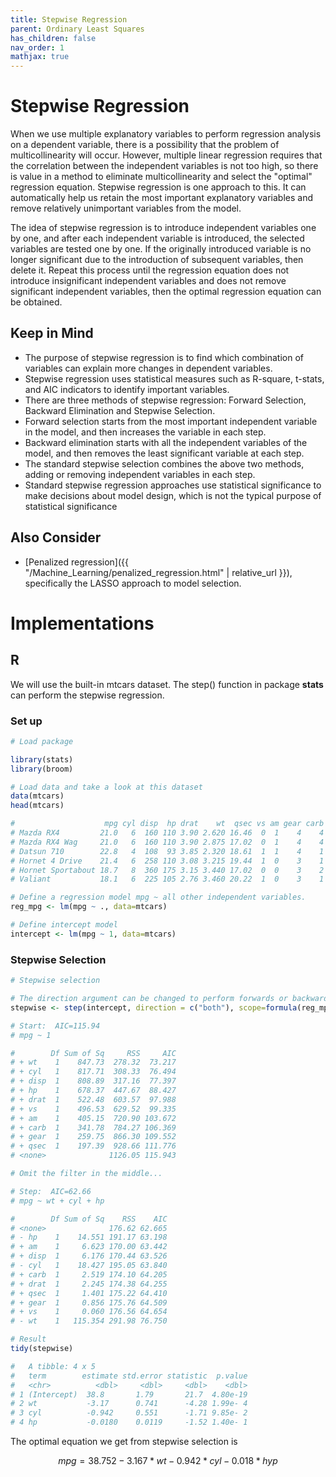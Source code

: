 ```yaml
---
title: Stepwise Regression
parent: Ordinary Least Squares
has_children: false
nav_order: 1
mathjax: true 
---
```


# Stepwise Regression

When we use multiple explanatory variables to perform regression analysis on a dependent variable, there is a possibility that the problem of multicollinearity will occur. However, multiple linear regression requires that the correlation between the independent variables is not too high, so there is value in a method to eliminate multicollinearity and select the "optimal" regression equation. Stepwise regression is one approach to this. It can automatically help us retain the most important explanatory variables and remove relatively unimportant variables from the model. 

The idea of stepwise regression is to introduce independent variables one by one, and after each independent variable is introduced, the selected variables are tested one by one. If the originally introduced variable is no longer significant due to the introduction of subsequent variables, then delete it. Repeat this process until the regression equation does not introduce insignificant independent variables and does not remove significant independent variables, then the optimal regression equation can be obtained.

## Keep in Mind

- The purpose of stepwise regression is to find which combination of variables can explain more changes in dependent variables.
- Stepwise regression uses statistical measures such as R-square, t-stats, and AIC indicators to identify important variables. 
- There are three methods of stepwise regression: Forward Selection, Backward Elimination and Stepwise Selection.
- Forward selection starts from the most important independent variable in the model, and then increases the variable in each step. 
- Backward elimination starts with all the independent variables of the model, and then removes the least significant variable at each step.
- The standard stepwise selection combines the above two methods, adding or removing independent variables in each step.
- Standard stepwise regression approaches use statistical significance to make decisions about model design, which is not the typical purpose of statistical significance

## Also Consider

- [Penalized regression]({{ "/Machine_Learning/penalized_regression.html" | relative_url }}), specifically the LASSO approach to model selection.

# Implementations

## R

We will use the built-in mtcars dataset. The step() function in package **stats** can perform the stepwise regression. 

### Set up

```r
# Load package

library(stats)
library(broom)

# Load data and take a look at this dataset
data(mtcars)
head(mtcars)

#                    mpg cyl disp  hp drat    wt  qsec vs am gear carb
# Mazda RX4         21.0   6  160 110 3.90 2.620 16.46  0  1    4    4
# Mazda RX4 Wag     21.0   6  160 110 3.90 2.875 17.02  0  1    4    4
# Datsun 710        22.8   4  108  93 3.85 2.320 18.61  1  1    4    1
# Hornet 4 Drive    21.4   6  258 110 3.08 3.215 19.44  1  0    3    1
# Hornet Sportabout 18.7   8  360 175 3.15 3.440 17.02  0  0    3    2
# Valiant           18.1   6  225 105 2.76 3.460 20.22  1  0    3    1

# Define a regression model mpg ~ all other independent variables.
reg_mpg <- lm(mpg ~ ., data=mtcars)

# Define intercept model
intercept <- lm(mpg ~ 1, data=mtcars)
```

### Stepwise Selection
```r
# Stepwise selection

# The direction argument can be changed to perform forwards or backwards selection
stepwise <- step(intercept, direction = c("both"), scope=formula(reg_mpg))

# Start:  AIC=115.94
# mpg ~ 1

#        Df Sum of Sq     RSS     AIC
# + wt    1    847.73  278.32  73.217
# + cyl   1    817.71  308.33  76.494
# + disp  1    808.89  317.16  77.397
# + hp    1    678.37  447.67  88.427
# + drat  1    522.48  603.57  97.988
# + vs    1    496.53  629.52  99.335
# + am    1    405.15  720.90 103.672
# + carb  1    341.78  784.27 106.369
# + gear  1    259.75  866.30 109.552
# + qsec  1    197.39  928.66 111.776
# <none>              1126.05 115.943

# Omit the filter in the middle...

# Step:  AIC=62.66
# mpg ~ wt + cyl + hp

#        Df Sum of Sq    RSS    AIC
# <none>              176.62 62.665
# - hp    1    14.551 191.17 63.198
# + am    1     6.623 170.00 63.442
# + disp  1     6.176 170.44 63.526
# - cyl   1    18.427 195.05 63.840
# + carb  1     2.519 174.10 64.205
# + drat  1     2.245 174.38 64.255
# + qsec  1     1.401 175.22 64.410
# + gear  1     0.856 175.76 64.509
# + vs    1     0.060 176.56 64.654
# - wt    1   115.354 291.98 76.750

```
```r
# Result
tidy(stepwise)

#   A tibble: 4 x 5
#   term        estimate std.error statistic  p.value
#   <chr>          <dbl>     <dbl>     <dbl>    <dbl>
# 1 (Intercept)  38.8       1.79       21.7  4.80e-19
# 2 wt           -3.17      0.741      -4.28 1.99e- 4
# 3 cyl          -0.942     0.551      -1.71 9.85e- 2
# 4 hp           -0.0180    0.0119     -1.52 1.40e- 1
```

The optimal equation we get from stepwise selection is 

$$ mpg = 38.752 - 3.167*wt - 0.942*cyl - 0.018*hyp $$

